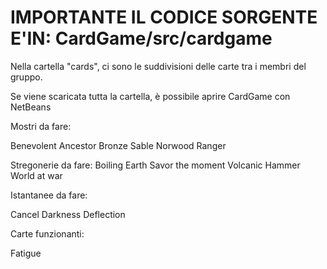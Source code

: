 IMPORTANTE IL CODICE SORGENTE E'IN: CardGame/src/cardgame
=======================================================================


Nella cartella "cards", ci sono le suddivisioni delle carte tra i membri del gruppo.

Se viene scaricata tutta la cartella, è possibile aprire CardGame con NetBeans


Mostri da fare:

Benevolent Ancestor
Bronze Sable
Norwood Ranger

Stregonerie da fare:
Boiling Earth
Savor the moment
Volcanic Hammer
World at war

Istantanee da fare:

Cancel
Darkness
Deflection




Carte funzionanti:

Fatigue
